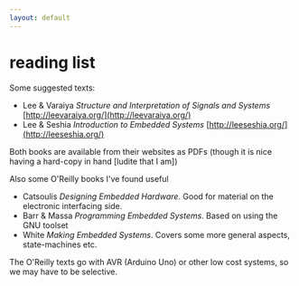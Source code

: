 ```yaml
---
layout: default
---
```


# reading list
Some suggested texts:

* Lee & Varaiya _Structure and Interpretation of Signals and Systems_ [http://leevaraiya.org/](http://leevaraiya.org/)
* Lee & Seshia _Introduction to Embedded Systems_ [http://leeseshia.org/](http://leeseshia.org/)

Both books are available from their websites as PDFs (though it is nice having a hard-copy in hand [ludite that I am])

Also some O'Reilly books I've found useful

* Catsoulis _Designing Embedded Hardware_.  Good for material on the electronic interfacing side.
* Barr & Massa _Programming Embedded Systems_.  Based on using the GNU toolset
* White _Making Embedded Systems_.  Covers some more general aspects, state-machines etc.

The O'Reilly texts go with AVR (Arduino Uno) or other low cost systems, so we may have to be selective.
